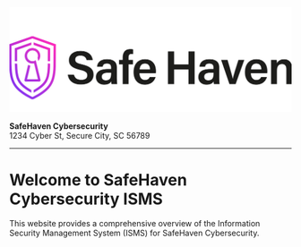 ![SafeHaven Cybersecurity Logo](assets/logo.jpeg)

**SafeHaven Cybersecurity**  
1234 Cyber St, Secure City, SC 56789

---

# Welcome to SafeHaven Cybersecurity ISMS
This website provides a comprehensive overview of the Information Security Management System (ISMS) for SafeHaven Cybersecurity.

